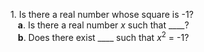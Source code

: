 1. Is there a real number whose square is -1?  
   **a**. Is there a real number *x* such that \_\_\_\_?  
   **b**. Does there exist \_\_\_\_ such that *x*<sup>2</sup> = -1?
